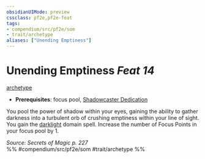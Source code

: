 ```yaml
---
obsidianUIMode: preview
cssclass: pf2e,pf2e-feat
tags:
- compendium/src/pf2e/som
- trait/archetype
aliases: ["Unending Emptiness"]
---
```

# Unending Emptiness  *Feat 14*  
[archetype](archetype.md "Archetype Feat Trait")  

- **Prerequisites**: focus pool, [Shadowcaster Dedication](shadowcaster-dedication-som.md)

You pool the power of shadow within your eyes, gaining the ability to gather darkness into a turbulent orb of crushing emptiness within your line of sight. You gain the [darklight](darklight-som.md) domain spell. Increase the number of Focus Points in your focus pool by 1.

*Source: Secrets of Magic p. 227*  
%% #compendium/src/pf2e/som #trait/archetype %%